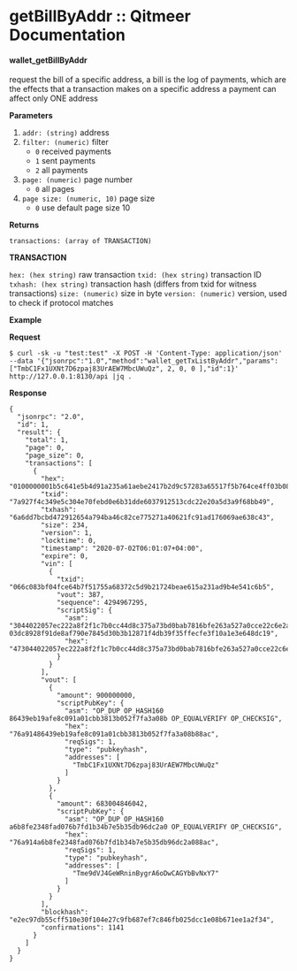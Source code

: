 # getBillByAddr :: Qitmeer Documentation

#### wallet\_getBillByAddr <a href="#wallet_getbillbyaddr" id="wallet_getbillbyaddr"></a>

request the bill of a specific address, a bill is the log of payments, which are the effects that a transaction makes on a specific address a payment can affect only ONE address

**Parameters**

1. `addr: (string)` address
2. `filter: (numeric)` filter
   * `0` received payments
   * `1` sent payments
   * `2` all payments
3. `page: (numeric)` page number
   * `0` all pages
4. `page size: (numeric, 10)` page size
   * `0` use default page size 10

**Returns**

`transactions: (array of TRANSACTION)`

**TRANSACTION**

`hex: (hex string)` raw transaction `txid: (hex string)` transaction ID `txhash: (hex string)` transaction hash (differs from txid for witness transactions) `size: (numeric)` size in byte `version: (numeric)` version, used to check if protocol matches

**Example**

**Request**

```
$ curl -sk -u "test:test" -X POST -H 'Content-Type: application/json' --data '{"jsonrpc":"1.0","method":"wallet_getTxListByAddr","params":["TmbC1Fx1UXNt7D6zpaj83UrAEW7MbcUWuQz", 2, 0, 0 ],"id":1}' http://127.0.0.1:8130/api |jq .

```

**Response**

```
{
  "jsonrpc": "2.0",
  "id": 1,
  "result": {
    "total": 1,
    "page": 0,
    "page_size": 0,
    "transactions": [
      {
        "hex": "0100000001b5c641e5b4d91a235a61aebe2417b2d9c57283a65517f5b764ce4ff03b086c0683010000ffffffff0200e9a435000000001976a91486439eb19afe8c091a01cbb3813b052f7fa3a08b88acdadf42069f0000001976a914a6b8fe2348fad076b7fd1b34b7e5b35db96dc2a088ac0000000000000000e33ffd5e016a473044022057ec222a8f2f1c7b0cc44d8c375a73bd0bab7816bfe263a527a0cce22c6e2aa8022078c4dfc7fd715732f2b54f7c2a3928bc247bdc2cf65537983c6cc5eaf1827185012103dc8928f91de8af790e7845d30b3b12871f4db39f35ffecfe3f10a1e3e648dc19",
        "txid": "7a927f4c349e5c304e70febd0e6b31dde6037912513cdc22e20a5d3a9f68bb49",
        "txhash": "6a6dd7bcbd472912654a794ba46c82ce775271a40621fc91ad176069ae638c43",
        "size": 234,
        "version": 1,
        "locktime": 0,
        "timestamp": "2020-07-02T06:01:07+04:00",
        "expire": 0,
        "vin": [
          {
            "txid": "066c083bf04fce64b7f51755a68372c5d9b21724beae615a231ad9b4e541c6b5",
            "vout": 387,
            "sequence": 4294967295,
            "scriptSig": {
              "asm": "3044022057ec222a8f2f1c7b0cc44d8c375a73bd0bab7816bfe263a527a0cce22c6e2aa8022078c4dfc7fd715732f2b54f7c2a3928bc247bdc2cf65537983c6cc5eaf182718501 03dc8928f91de8af790e7845d30b3b12871f4db39f35ffecfe3f10a1e3e648dc19",
              "hex": "473044022057ec222a8f2f1c7b0cc44d8c375a73bd0bab7816bfe263a527a0cce22c6e2aa8022078c4dfc7fd715732f2b54f7c2a3928bc247bdc2cf65537983c6cc5eaf1827185012103dc8928f91de8af790e7845d30b3b12871f4db39f35ffecfe3f10a1e3e648dc19"
            }
          }
        ],
        "vout": [
          {
            "amount": 900000000,
            "scriptPubKey": {
              "asm": "OP_DUP OP_HASH160 86439eb19afe8c091a01cbb3813b052f7fa3a08b OP_EQUALVERIFY OP_CHECKSIG",
              "hex": "76a91486439eb19afe8c091a01cbb3813b052f7fa3a08b88ac",
              "reqSigs": 1,
              "type": "pubkeyhash",
              "addresses": [
                "TmbC1Fx1UXNt7D6zpaj83UrAEW7MbcUWuQz"
              ]
            }
          },
          {
            "amount": 683004846042,
            "scriptPubKey": {
              "asm": "OP_DUP OP_HASH160 a6b8fe2348fad076b7fd1b34b7e5b35db96dc2a0 OP_EQUALVERIFY OP_CHECKSIG",
              "hex": "76a914a6b8fe2348fad076b7fd1b34b7e5b35db96dc2a088ac",
              "reqSigs": 1,
              "type": "pubkeyhash",
              "addresses": [
                "Tme9dVJ4GeWRninBygrA6oDwCAGYbBvNxY7"
              ]
            }
          }
        ],
        "blockhash": "e2ec97db55cff510e30f104e27c9fb687ef7c846fb025dcc1e08b671ee1a2f34",
        "confirmations": 1141
      }
    ]
  }
}
```
